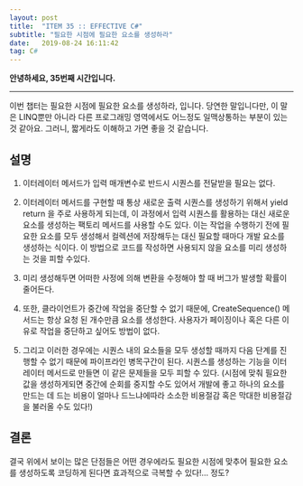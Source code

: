 ```yaml
---
layout: post
title:  "ITEM 35 :: EFFECTIVE C#"
subtitle: "필요한 시점에 필요한 요소를 생성하라"
date:   2019-08-24 16:11:42
tag: C#
---
```


**안녕하세요, 35번째 시간입니다.**

___

이번 챕터는 필요한 시점에 필요한 요소를 생성하라, 입니다.
당연한 말입니다만, 이 말은 LINQ뿐만 아니라 다른 프로그래밍 영역에서도 어느정도 일맥상통하는 부분이 있는 것 같아요.
그러니, 짧게라도 이해하고 가면 좋을 것 같습니다.


## 설명

1. 이터레이터 메서드가 입력 매개변수로 반드시 시퀀스를 전달받을 필요는 없다.


2. 이터레이터 메서드를 구현할 때 통상 새로운 출력 시퀀스를 생성하기 위해서 yield return 을 주로 사용하게 되는데, 이 과정에서 입력 시퀀스를 활용하는 대신 새로운 요소를 생성하는 팩토리 메서드를 사용할 수도 있다. 이는 작업을 수행하기 전에 필요한 요소를 모두 생성해서 컬렉션에 저장해두는 대신 필요할 때마다 개발 요소를 생성하는 식이다. 이 방법으로 코드를 작성하면 사용되지 않을 요소를 미리 생성하는 것을 피할 수있다.


3. 미리 생성해두면 어떠한 사정에 의해 변환을 수정해야 할 때 버그가 발생할 확률이 줄어든다.

4. 또한, 클라이언트가 중간에 작업을 중단할 수 없기 때문에, CreateSequence() 메서드는 항상 요청 된 개수만큼 요소를 생성한다. 사용자가 페이징이나 혹은 다른 이유로 작업을 중단하고 싶어도 방법이 없다.
	
5. 그리고 이러한 경우에는 시퀀스 내의 요소들을 모두 생성할 때까지 다음 단계를 진행할 수 없기 때문에 파이프라인 병목구간이 된다. 시퀀스를 생성하는 기능을 이터레이터 메서드로 만들면 이 같은 문제들을 모두 피할 수 있다. (시점에 맞춰 필요한 값을 생성하게되면 중간에 순회를 중지할 수도 있어서 개발에 좋고 하나의 요소를 만드는 데 드는 비용이 얼마나 드느냐에따라 소소한 비용절감 혹은 막대한 비용절감을 불러올 수도 있다!)


## 결론

결국 위에서 보이는 많은 단점들은 어떤 경우에라도 필요한 시점에 맞추어 필요한 요소를 생성하도록 코딩하게 된다면 효과적으로 극복할 수 있다!... 정도?
